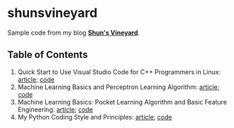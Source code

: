 # shunsvineyard
Sample code from my blog __[Shun's Vineyard](https://shunsvineyard.info)__.

## Table of Contents

1. Quick Start to Use Visual Studio Code for C++ Programmers in Linux: [article](https://shunsvineyard.info/2017/04/30/quick-start-to-use-visual-studio-code-for-c-programmers-in-linux/); [code](https://github.com/shunsvineyard/shunsvineyard/tree/master/quick-start-to-use-visual-studio-code-for-cpp-programmers-in-linux)
2. Machine Learning Basics and Perceptron Learning Algorithm: [article](https://shunsvineyard.info/2017/10/22/machine-learning-basics-and-perceptron-learning-algorithm/); [code](https://github.com/shunsvineyard/shunsvineyard/tree/master/machine-learning-basics-and-perceptron-learning-algorithm)
3. Machine Learning Basics: Pocket Learning Algorithm and Basic Feature Engineering: [article](https://shunsvineyard.info/2018/02/11/machine-learning-basics-pocket-learning-algorithm-and-basic-feature-engineering/); [code](https://github.com/shunsvineyard/shunsvineyard/tree/master/pocket-learning-algorithm-and-feature-engineering)
4. My Python Coding Style and Principles: [article](https://shunsvineyard.info/2019/01/05/my-python-coding-style-and-principles/); [code](https://github.com/shunsvineyard/shunsvineyard/tree/master/my-python-coding-style-and-principles)
